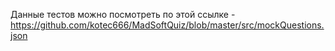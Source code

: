 Данные тестов можно посмотреть по этой ссылке - https://github.com/kotec666/MadSoftQuiz/blob/master/src/mockQuestions.json
